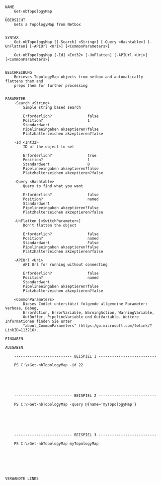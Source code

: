 ﻿```

NAME
    Get-nbTopologyMap
    
ÜBERSICHT
    Gets a TopologyMap from Netbox
    
    
SYNTAX
    Get-nbTopologyMap [[-Search] <String>] [-Query <Hashtable>] [-UnFlatten] [-APIUrl <Uri>] [<CommonParameters>]
    
    Get-nbTopologyMap [-Id] <Int32> [-UnFlatten] [-APIUrl <Uri>] [<CommonParameters>]
    
    
BESCHREIBUNG
    Rerieves TopologyMap objects from netbox and automatically flattens them and
    preps them for further processing
    

PARAMETER
    -Search <String>
        Simple string based search
        
        Erforderlich?                false
        Position?                    1
        Standardwert                 
        Pipelineeingaben akzeptieren?false
        Platzhalterzeichen akzeptieren?false
        
    -Id <Int32>
        ID of the object to set
        
        Erforderlich?                true
        Position?                    1
        Standardwert                 0
        Pipelineeingaben akzeptieren?false
        Platzhalterzeichen akzeptieren?false
        
    -Query <Hashtable>
        Query to find what you want
        
        Erforderlich?                false
        Position?                    named
        Standardwert                 
        Pipelineeingaben akzeptieren?false
        Platzhalterzeichen akzeptieren?false
        
    -UnFlatten [<SwitchParameter>]
        Don't flatten the object
        
        Erforderlich?                false
        Position?                    named
        Standardwert                 False
        Pipelineeingaben akzeptieren?false
        Platzhalterzeichen akzeptieren?false
        
    -APIUrl <Uri>
        API Url for running without connecting
        
        Erforderlich?                false
        Position?                    named
        Standardwert                 
        Pipelineeingaben akzeptieren?false
        Platzhalterzeichen akzeptieren?false
        
    <CommonParameters>
        Dieses Cmdlet unterstützt folgende allgemeine Parameter: Verbose, Debug,
        ErrorAction, ErrorVariable, WarningAction, WarningVariable,
        OutBuffer, PipelineVariable und OutVariable. Weitere Informationen finden Sie unter 
        "about_CommonParameters" (https:/go.microsoft.com/fwlink/?LinkID=113216). 
    
EINGABEN
    
AUSGABEN
    
    -------------------------- BEISPIEL 1 --------------------------
    
    PS C:\>Get-nbTopologyMap -id 22
    
    
    
    
    
    
    -------------------------- BEISPIEL 2 --------------------------
    
    PS C:\>Get-nbTopologyMap -query @{name='myTopologyMap'}
    
    
    
    
    
    
    -------------------------- BEISPIEL 3 --------------------------
    
    PS C:\>Get-nbTopologyMap myTopologyMap
    
    
    
    
    
    
    
VERWANDTE LINKS



```

